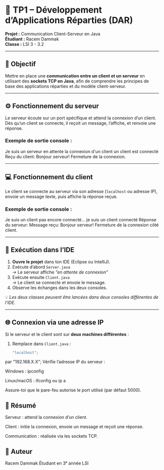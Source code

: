 # 🧠 TP1 – Développement d’Applications Réparties (DAR)

**Projet :** Communication Client-Serveur en Java  
**Étudiant :** Racem Dammak  
**Classe :** LSI 3  - 3.2

---

## 🎯 Objectif

Mettre en place une **communication entre un client et un serveur** en utilisant des **sockets TCP en Java**, afin de comprendre les principes de base des applications réparties et du modèle client-serveur.

---

## ⚙️ Fonctionnement du serveur

Le serveur écoute sur un port spécifique et attend la connexion d’un client.  
Dès qu’un client se connecte, il reçoit un message, l’affiche, et renvoie une réponse.

### Exemple de sortie console :
Je suis un serveur en attente la connexion d'un client
un client est connecté
Reçu du client: Bonjour serveur!
Fermeture de la connexion.

---

## 💻 Fonctionnement du client

Le client se connecte au serveur via son adresse (`localhost` ou adresse IP), envoie un message texte, puis affiche la réponse reçue.

### Exemple de sortie console :
Je suis un client pas encore connecté…
je suis un client connecté
Réponse du serveur: Message reçu: Bonjour serveur!
Fermeture de la connexion côté client.

---

## 🚀 Exécution dans l’IDE

1. **Ouvre le projet** dans ton IDE (Eclipse ou IntelliJ).  
2. Exécute d’abord `Server.java`  
   → Le serveur affiche *“en attente de connexion”*  
3. Exécute ensuite `Client.java`  
   → Le client se connecte et envoie le message.  
4. Observe les échanges dans les deux consoles.

💡 *Les deux classes peuvent être lancées dans deux consoles différentes de l’IDE.*

---

## 🌐 Connexion via une adresse IP

Si le serveur et le client sont sur **deux machines différentes** :

1. Remplace dans `Client.java` :
   ```java
   "localhost";
par
"192.168.X.X";
Vérifie l’adresse IP du serveur :

Windows : ipconfig

Linux/macOS : ifconfig ou ip a

Assure-toi que le pare-feu autorise le port utilisé (par défaut 5000).

## 🧠 Résumé
Serveur : attend la connexion d’un client.

Client : initie la connexion, envoie un message et reçoit une réponse.

Communication : réalisée via les sockets TCP.

## 🧾 Auteur
Racem Dammak
Étudiant en 3ᵉ année LSI
